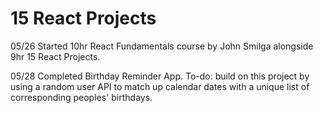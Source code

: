 # 15 React Projects
 
05/26 Started 10hr React Fundamentals course by John Smilga alongside 9hr 15 React Projects.

05/28 Completed Birthday Reminder App. To-do: build on this project by using a random user API to match up calendar dates with a unique list of corresponding peoples' birthdays.
